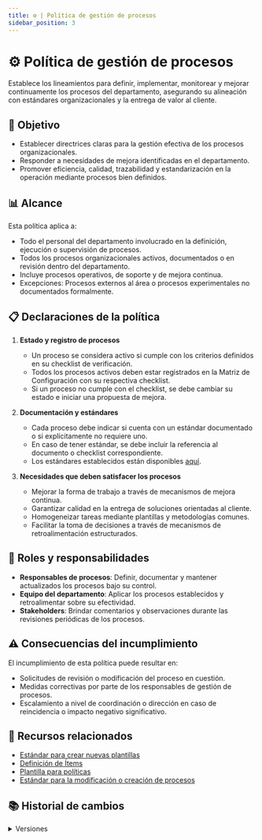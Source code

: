 ```yaml
---
title: ⚙️ | Política de gestión de procesos
sidebar_position: 3
---
```


# ⚙️ Política de gestión de procesos

Establece los lineamientos para definir, implementar, monitorear y mejorar continuamente los procesos del departamento, asegurando su alineación con estándares organizacionales y la entrega de valor al cliente.

## 🎯 Objetivo

- Establecer directrices claras para la gestión efectiva de los procesos organizacionales.
- Responder a necesidades de mejora identificadas en el departamento.
- Promover eficiencia, calidad, trazabilidad y estandarización en la operación mediante procesos bien definidos.

## 📊 Alcance

Esta política aplica a:
- Todo el personal del departamento involucrado en la definición, ejecución o supervisión de procesos.
- Todos los procesos organizacionales activos, documentados o en revisión dentro del departamento.
- Incluye procesos operativos, de soporte y de mejora continua.
- Excepciones: Procesos externos al área o procesos experimentales no documentados formalmente.

## 📋 Declaraciones de la política

1. **Estado y registro de procesos**
   - Un proceso se considera activo si cumple con los criterios definidos en su checklist de verificación.
   - Todos los procesos activos deben estar registrados en la Matriz de Configuración con su respectiva checklist.
   - Si un proceso no cumple con el checklist, se debe cambiar su estado e iniciar una propuesta de mejora.

2. **Documentación y estándares**
   - Cada proceso debe indicar si cuenta con un estándar documentado o si explícitamente no requiere uno.
   - En caso de tener estándar, se debe incluir la referencia al documento o checklist correspondiente.
   - Los estándares establecidos están disponibles [aquí](/docs/next/standards/modificacion-procesos).

3. **Necesidades que deben satisfacer los procesos**
   - Mejorar la forma de trabajo a través de mecanismos de mejora continua.
   - Garantizar calidad en la entrega de soluciones orientadas al cliente.
   - Homogeneizar tareas mediante plantillas y metodologías comunes.
   - Facilitar la toma de decisiones a través de mecanismos de retroalimentación estructurados.

## 👥 Roles y responsabilidades

- **Responsables de procesos**: Definir, documentar y mantener actualizados los procesos bajo su control.
- **Equipo del departamento**: Aplicar los procesos establecidos y retroalimentar sobre su efectividad.
- **Stakeholders**: Brindar comentarios y observaciones durante las revisiones periódicas de los procesos.

## ⚠️ Consecuencias del incumplimiento

El incumplimiento de esta política puede resultar en:
- Solicitudes de revisión o modificación del proceso en cuestión.
- Medidas correctivas por parte de los responsables de gestión de procesos.
- Escalamiento a nivel de coordinación o dirección en caso de reincidencia o impacto negativo significativo.

## 📎 Recursos relacionados

- [Estándar para crear nuevas plantillas](/docs/next/standards/estandar-plantillas)
- [Definición de Ítems](/docs/next/procesos/PR2-definicion-items)
- [Plantilla para políticas](/docs/next/plantillas/plantilla-politicas)
- [Estándar para la modificación o creación de procesos](/docs/next/standards/modificacion-procesos)

## 📚 Historial de cambios

<details>
  <summary>Versiones</summary>
  | **Tipo de versión** | **Descripción**                               | **Fecha**     | **Colaborador**               |
  | ------------------- | --------------------------------------------- | ------------- | ----------------------------- |
  | **1.0.0**             | Creación de la política.                       | 27/03/2025    | Sofía Osorio, Mariana Juárez |
  | **1.1.0**             | Añadir historial de cambios.                   | 23/04/2025    | Diego Fuentes                |
  | **1.2.0**             | Implementar acciones correctivas.              | 26/04/2025    | Max Toscano                  |
  | **1.3.0**             | Corregir link de estándares.                   | 02/05/2025    | Sofía Osorio                 |
  | **1.4.0**             | Corregir redacción y estilo.                   | 26/05/2025    | Angel Mauricio Ramírez Herrera                 |
</details>